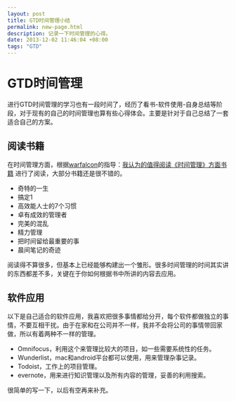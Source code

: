 ```yaml
---
layout: post
title: GTD时间管理小结
permalink: new-page.html
description: 记录一下时间管理的心得。
date: 2013-12-02 11:46:04 +08:00
tags: "GTD"
---
```


# GTD时间管理
进行GTD时间管理的学习也有一段时间了，经历了看书-软件使用-自身总结等阶段，对于现有的自己的时间管理也算有些心得体会。主要是针对于自己总结了一套适合自己的方案。

## 阅读书籍
在时间管理方面，根据[warfalcon](http://www.read.org.cn/)的指导：[我认为的值得阅读《时间管理》方面书籍](http://book.douban.com/doulist/1125026/) 进行了阅读，大部分书籍还是很不错的。

* 奇特的一生
* 搞定1
* 高效能人士的7个习惯
* 卓有成效的管理者
* 完美的混乱
* 精力管理
* 把时间留给最重要的事
* 晨间笔记的奇迹

阅读得不算很多，但基本上已经能够构建出一个雏形。很多时间管理的时间其实讲的东西都差不多，关键在于你如何根据书中所讲的内容去应用。

## 软件应用
以下是自己适合的软件应用，我喜欢把很多事情都给分开，每个软件都做独立的事情，不要互相干扰。由于在家和在公司并不一样，我并不会将公司的事情带回家做，所以有着两种不一样的管理。

* Omnifocus，利用这个来管理比较大的项目，如一些需要系统性的任务。
* Wunderlist，mac和android平台都可以使用，用来管理杂事记录。
* Todoist，工作上的项目管理。
* evernote，用来进行知识管理以及所有内容的管理，妥善的利用搜索。

很简单的写一下，以后有空再来补充。
